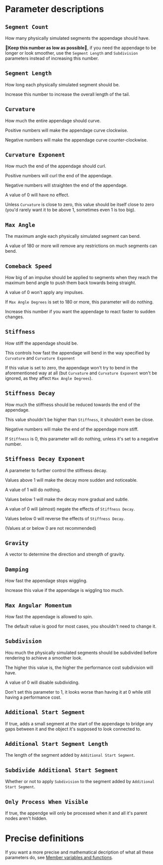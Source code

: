 # Parameter descriptions
## `Segment Count`
How many physically simulated segments the appendage should have.

**🔴Keep this number as low as possible🔴**, if you need the appendage to be longer or look smoother, use the `Segment Length` and `Subdivision` parameters instead of increasing this number.

## `Segment Length`
How long each physically simulated segment should be.

Increase this number to increase the overall length of the tail.

## `Curvature`
How much the entire appendage should curve.

Positive numbers will make the appendage curve clockwise.

Negative numbers will make the appendage curve counter-clockwise.

## `Curvature Exponent`
How much the end of the appendage should curl.

Positive numbers will curl the end of the appendage.

Negative numbers will straighten the end of the appendage.

A value of 0 will have no effect.

Unless `Curvature` is close to zero, this value should be itself close to zero (you'd rarely want it to be above 1, sometimes even 1 is too big).

## `Max Angle`
The maximum angle each physically simulated segment can bend.

A value of 180 or more will remove any restrictions on much segments can bend.

## `Comeback Speed`
How big of an impulse should be applied to segments when they reach the maximum bend angle to push them back towards being straight.

A value of 0 won't apply any impulses.

If `Max Angle Degrees` is set to 180 or more, this parameter will do nothing.

Increase this number if you want the appendage to react faster to sudden changes.

## `Stiffness`
How stiff the appendage should be.

This controls how fast the appendage will bend in the way specified by `Curvature` and `Curvature Exponent`

If this value is set to zero, the appendage won't try to bend in the aforementioned way at all (but `Curvature` and `Curvature Exponent` won't be ignored, as they affect `Max Angle Degrees`).

## `Stiffness Decay`
How much the stiffness should be reduced towards the end of the appendage.

This value shouldn't be higher than `Stiffness`, it shouldn't even be close.

Negative numbers will make the end of the appendage more stiff.

If `Stiffness` is 0, this parameter will do nothing, unless it's set to a negative number.

## `Stiffness Decay Exponent`
A parameter to further control the stiffness decay.

Values above 1 will make the decay more sudden and noticeable.

A value of 1 will do nothing.

Values below 1 will make the decay more gradual and subtle.

A value of 0 will (almost) negate the effects of `Stiffness Decay`.

Values below 0 will reverse the effects of `Stiffness Decay`.

(Values at or below 0 are not recommended)

## `Gravity`
A vector to determine the direction and strength of gravity.

## `Damping`
How fast the appendage stops wiggling.

Increase this value if the appendage is wiggling too much.

## `Max Angular Momentum`
How fast the appendage is allowed to spin.

The default value is good for most cases, you shouldn't need to change it.

## `Subdivision`
Hou much the physically simulated segments should be subdivided before rendering to achieve a smoother look.

The higher this value is, the higher the performance cost subdivision will have.

A value of 0 will disable subdividing.

Don't set this parameter to 1, it looks worse than having it at 0 while still having a performance cost.

## `Additional Start Segment`
If true, adds a small segment at the start of the appendage to bridge any gaps between it and the object it's supposed to look connected to.

## `Additional Start Segment Length`
The length of the segment added by `Additional Start Segment`.

## `Subdivide Additional Start Segment`
Whether or not to apply `Subdivision` to the segment added by `Additional Start Segment`.

## `Only Process When Visible`
If true, the appendge will only be processed when it and all it's parent nodes aren't hidden.

# Precise definitions
If you want a more precise and mathematical decription of what all these parameters do, see [Member variables and functions](../docs/member_variables_and_functions.md).